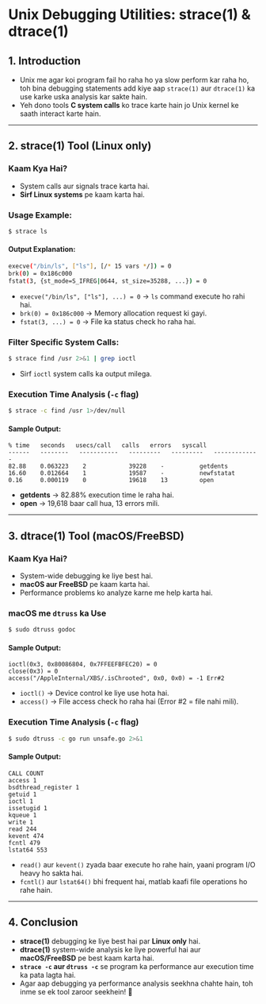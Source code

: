 # Unix Debugging Utilities: strace(1) & dtrace(1)

## 1. Introduction

- Unix me agar koi program fail ho raha ho ya slow perform kar raha ho, toh bina debugging statements add kiye aap `strace(1)` aur `dtrace(1)` ka use karke uska analysis kar sakte hain.
- Yeh dono tools **C system calls** ko trace karte hain jo Unix kernel ke saath interact karte hain.

---

## 2. **strace(1) Tool** (Linux only)

### **Kaam Kya Hai?**

- System calls aur signals trace karta hai.
- **Sirf Linux systems** pe kaam karta hai.

### **Usage Example:**

```sh
$ strace ls
```

#### **Output Explanation:**

```sh
execve("/bin/ls", ["ls"], [/* 15 vars */]) = 0
brk(0) = 0x186c000
fstat(3, {st_mode=S_IFREG|0644, st_size=35288, ...}) = 0
```

- `execve("/bin/ls", ["ls"], ...) = 0` → `ls` command execute ho rahi hai.
- `brk(0) = 0x186c000` → Memory allocation request ki gayi.
- `fstat(3, ...) = 0` → File ka status check ho raha hai.

### **Filter Specific System Calls:**

```sh
$ strace find /usr 2>&1 | grep ioctl
```

- Sirf `ioctl` system calls ka output milega.

### **Execution Time Analysis (`-c` flag)**

```sh
$ strace -c find /usr 1>/dev/null
```

#### **Sample Output:**

```
% time   seconds   usecs/call   calls   errors   syscall
------   --------   -----------   ---------   ---------   -------------
82.88    0.063223    2            39228    -          getdents
16.60    0.012664    1            19587    -          newfstatat
0.16     0.000119    0            19618    13         open
```

- **getdents** → 82.88% execution time le raha hai.
- **open** → 19,618 baar call hua, 13 errors mili.

---

## 3. **dtrace(1) Tool** (macOS/FreeBSD)

### **Kaam Kya Hai?**

- System-wide debugging ke liye best hai.
- **macOS aur FreeBSD** pe kaam karta hai.
- Performance problems ko analyze karne me help karta hai.

### **macOS me `dtruss` ka Use**

```sh
$ sudo dtruss godoc
```

#### **Sample Output:**

```
ioctl(0x3, 0x80086804, 0x7FFEEFBFEC20) = 0
close(0x3) = 0
access("/AppleInternal/XBS/.isChrooted", 0x0, 0x0) = -1 Err#2
```

- `ioctl()` → Device control ke liye use hota hai.
- `access()` → File access check ho raha hai (Error #2 = file nahi mili).

### **Execution Time Analysis (`-c` flag)**

```sh
$ sudo dtruss -c go run unsafe.go 2>&1
```

#### **Sample Output:**

```
CALL COUNT
access 1
bsdthread_register 1
getuid 1
ioctl 1
issetugid 1
kqueue 1
write 1
read 244
kevent 474
fcntl 479
lstat64 553
```

- `read()` aur `kevent()` zyada baar execute ho rahe hain, yaani program I/O heavy ho sakta hai.
- `fcntl()` aur `lstat64()` bhi frequent hai, matlab kaafi file operations ho rahe hain.

---

## 4. **Conclusion**

- **strace(1)** debugging ke liye best hai par **Linux only** hai.
- **dtrace(1)** system-wide analysis ke liye powerful hai aur **macOS/FreeBSD** pe best kaam karta hai.
- **`strace -c` aur `dtruss -c`** se program ka performance aur execution time ka pata lagta hai.
- Agar aap debugging ya performance analysis seekhna chahte hain, toh inme se ek tool zaroor seekhein! 🚀